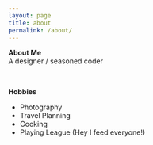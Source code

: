 ```yaml
---
layout: page
title: about
permalink: /about/
---
```


**About Me**<br>
A designer / seasoned coder

<br>

**Hobbies**
- Photography
- Travel Planning
- Cooking
- Playing League (Hey I feed everyone!)<br><br>


